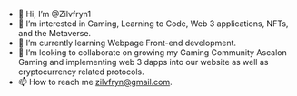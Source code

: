 - 👋 Hi, I’m @Zilvfryn1
- 👀 I’m interested in Gaming, Learning to Code, Web 3 applications, NFTs, and the Metaverse.
- 🌱 I’m currently learning Webpage Front-end development.
- 💞️ I’m looking to collaborate on growing my Gaming Community Ascalon Gaming and implementing web 3 dapps into our website as well as cryptocurrency related protocols.
- 📫 How to reach me zilvfryn@gmail.com.

<!---
Zilvfryn1/Zilvfryn1 is a ✨ special ✨ repository because its `README.md` (this file) appears on your GitHub profile.
You can click the Preview link to take a look at your changes.
--->
